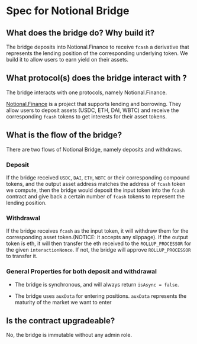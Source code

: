 # Spec for Notional Bridge

## What does the bridge do? Why build it?

The bridge deposits into Notional.Finance to receive `fcash` a derivative that represents the lending position of the corresponding underlying token. We build it to allow users to earn yield on their assets.

## What protocol(s) does the bridge interact with ?

The bridge interacts with one protocols, namely Notional.Finance.

[Notional.Finance](https://notional.finance/) is a project that supports lending and borrowing. They allow users to deposit assets (USDC, ETH, DAI, WBTC) and receive the corresponding `fcash` tokens to get interests for their asset tokens.

## What is the flow of the bridge?

There are two flows of Notional Bridge, namely deposits and withdraws.

### Deposit

If the bridge received `USDC`, `DAI`, `ETH`, `WBTC` or their corresponding compound tokens, and the output asset address matches the address of `fcash` token we compute, then the bridge would deposit the input token into the `fcash` contract and give back a certain number of `fcash` tokens to represent the lending position.

### Withdrawal

If the bridge receives `fcash` as the input token, it will withdraw them for the corresponding asset token.(NOTICE: it accepts any slippage). If the output token is eth, it will then transfer the eth received to the `ROLLUP_PROCESSOR` for the given `interactionNonce`. If not, the bridge will approve `ROLLUP_PROCESSOR` to transfer it.

### General Properties for both deposit and withdrawal

- The bridge is synchronous, and will always return `isAsync = false`.

- The bridge uses `auxData` for entering positions. `auxData` represents the maturity of the market we want to enter

## Is the contract upgradeable?

No, the bridge is immutable without any admin role.